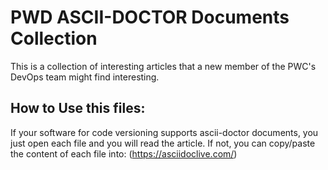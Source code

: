 # PWD ASCII-DOCTOR Documents Collection
This is a collection of interesting articles that a new member of the PWC's DevOps team might find interesting.

## How to Use this files:

If your software for code versioning supports ascii-doctor documents, you just open each file and you will read the article.
If not, you can copy/paste the content of each file into: (https://asciidoclive.com/)
